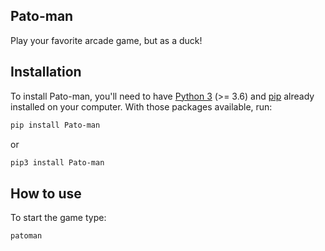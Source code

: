 ## Pato-man

Play your favorite arcade game, but as a duck!

## Installation

To install Pato-man, you'll need to have [Python 3](https://www.python.org/downloads/) (>= 3.6) and [pip](https://pip.pypa.io/en/stable/installing/) already installed on your computer. With those packages available, run:

```bash
pip install Pato-man
```

or

```bash
pip3 install Pato-man
```

## How to use

To start the game type:
```bash
patoman
```
